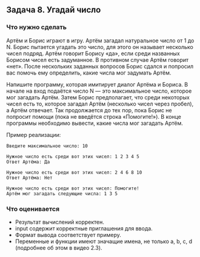 ## Задача 8. Угадай число
### Что нужно сделать
Артём и Борис играют в игру. Артём загадал натуральное число от 1 до N. Борис пытается угадать это число, для этого он называет несколько чисел подряд. Артём говорит Борису «да», если среди названных Борисом чисел есть задуманное. В противном случае Артём говорит «нет». После нескольких заданных вопросов Борис сдался и попросил вас помочь ему определить, какие числа мог задумать Артём.

Напишите программу, которая имитирует диалог Артёма и Бориса. В начале на вход подаётся число N — это максимальное число, которое мог загадать Артём. Затем Борис предполагает, что среди некоторых чисел есть то, которое загадал Артём (несколько чисел через пробел), а Артём отвечает. Так продолжается до тех пор, пока Борис не попросит помощи (пока не введётся строка «Помогите!»). В конце программы необходимо вывести, какие числа мог загадать Артём.

Пример реализации:

```
Введите максимальное число: 10

Нужное число есть среди вот этих чисел: 1 2 3 4 5
Ответ Артёма: Да

Нужное число есть среди вот этих чисел: 2 4 6 8 10
Ответ Артёма: Нет

Нужное число есть среди вот этих чисел: Помогите!
Артём мог загадать следующие числа: 1 3 5
```
### Что оценивается
- Результат вычислений корректен.
- input содержит корректные приглашения для ввода. 
- Формат вывода соответствует примеру.
- Переменные и функции имеют значащие имена, не только a, b, c, d (подробнее об этом в видео 2.3).
